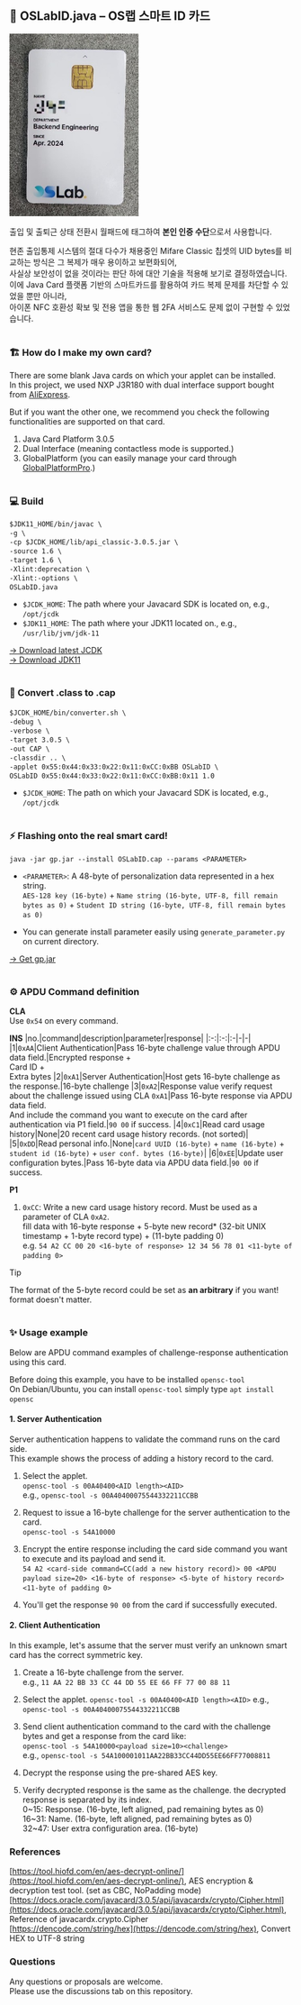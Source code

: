 ## 🪪 OSLabID.java – OS랩 스마트 ID 카드
<img width="230" src="https://raw.githubusercontent.com/OS-LAB-DaejinUniv/Smart-Lab/refs/heads/main/smartcard/demo1.jpg" />

출입 및 출퇴근 상태 전환시 월패드에 태그하여 **본인 인증 수단**으로서 사용합니다.<br>

현존 출입통제 시스템의 절대 다수가 채용중인 Mifare Classic 칩셋의 UID bytes를 비교하는 방식은 그 복제가 매우 용이하고 보편화되어,<br>
사실상 보안성이 없을 것이라는 판단 하에 대안 기술을 적용해 보기로 결정하였습니다.<br>
이에 Java Card 플랫폼 기반의 스마트카드를 활용하여 카드 복제 문제를 차단할 수 있었을 뿐만 아니라,<br>
아이폰 NFC 호환성 확보 및 전용 앱을 통한 웹 2FA 서비스도 문제 없이 구현할 수 있었습니다.
<br><br>
### 🏗️ How do I make my own card?
There are some blank Java cards on which your applet can be installed.<br>
In this project, we used NXP J3R180 with dual interface support bought from [AliExpress](https://www.aliexpress.com/w/wholesale-J3R180.html).<br>

But if you want the other one, we recommend you check the following functionalities are supported on that card.
1. Java Card Platform 3.0.5
2. Dual Interface (meaning contactless mode is supported.)
3. GlobalPlatform (you can easily manage your card through [GlobalPlatformPro](https://github.com/martinpaljak/GlobalPlatformPro).)
<br><br>
### 💻 Build
```
$JDK11_HOME/bin/javac \
-g \
-cp $JCDK_HOME/lib/api_classic-3.0.5.jar \
-source 1.6 \
-target 1.6 \
-Xlint:deprecation \
-Xlint:-options \
OSLabID.java
```
* ```$JCDK_HOME```: The path where your Javacard SDK is located on, e.g., ```/opt/jcdk```
* ```$JDK11_HOME```: The path where your JDK11 located on., e.g., ```/usr/lib/jvm/jdk-11```

[-> Download latest JCDK](https://www.oracle.com/java/technologies/javacard-downloads.html)
<br>
[-> Download JDK11](https://www.oracle.com/kr/java/technologies/javase/jdk11-archive-downloads.html)
<br><br>
### 🔄 Convert .class to .cap
```
$JCDK_HOME/bin/converter.sh \
-debug \
-verbose \
-target 3.0.5 \
-out CAP \
-classdir .. \
-applet 0x55:0x44:0x33:0x22:0x11:0xCC:0xBB OSLabID \
OSLabID 0x55:0x44:0x33:0x22:0x11:0xCC:0xBB:0x11 1.0
```
* ```$JCDK_HOME```: The path on which your Javacard SDK is located, e.g., ```/opt/jcdk```
<br><br>
### ⚡ Flashing onto the real smart card!
```java -jar gp.jar --install OSLabID.cap --params <PARAMETER>```<br>
* ```<PARAMETER>```: A 48-byte of personalization data represented in a hex string.<br>
```AES-128 key (16-byte)``` + ```Name string (16-byte, UTF-8, fill remain bytes as 0)``` + ```Student ID string (16-byte, UTF-8, fill remain bytes as 0)```<br>

* You can generate install parameter easily using ```generate_parameter.py``` on current directory.

[-> Get gp.jar](https://github.com/martinpaljak/GlobalPlatformPro)
<br><br>
### ⚙️ APDU Command definition
**CLA**<br>
Use ```0x54``` on every command.

**INS**
|no.|command|description|parameter|response|
|:-:|:-:|:-|-|-|
|1|```0xAA```|Client Authentication|Pass 16-byte challenge value through APDU data field.|Encrypted response +<br>Card ID +<br>Extra bytes
|2|```0xA1```|Server Authentication|Host gets 16-byte challenge as the response.|16-byte challenge
|3|```0xA2```|Response value verify request about the challenge issued using CLA ```0xA1```|Pass 16-byte response via APDU data field.<br>And include the command you want to execute on the card after authentication via P1 field.|```90 00``` if success.
|4|```0xC1```|Read card usage history|None|20 recent card usage history records. (not sorted)|
|5|```0xDD```|Read personal info.|None|```card UUID (16-byte)``` + ```name (16-byte)``` + ```student id (16-byte)``` + ```user conf. bytes (16-byte)```|
|6|```0xEE```|Update user configuration bytes.|Pass 16-byte data via APDU data field.|```90 00``` if success.

**P1**
1. ```0xCC```: Write a new card usage history record. Must be used as a parameter of CLA ```0xA2```.<br>
fill data with 16-byte response + 5-byte new record* (32-bit UNIX timestamp + 1-byte record type) + (11-byte padding 0)<br>
e.g. ```54 A2 CC 00 20 <16-byte of response> 12 34 56 78 01 <11-byte of padding 0>```<br>

> [!TIP]
> The format of the 5-byte record could be set as **an arbitrary** if you want! format doesn't matter.
<br><br>
### ✨ Usage example
Below are APDU command examples of challenge-response authentication using this card.

Before doing this example, you have to be installed ```opensc-tool```<br>
On Debian/Ubuntu, you can install ```opensc-tool``` simply type ```apt install opensc```

#### 1. Server Authentication
Server authentication happens to validate the command runs on the card side.<br>
This example shows the process of adding a history record to the card.<br>

1. Select the applet.<br>
   ```opensc-tool -s 00A40400<AID length><AID>```<br>
   e.g., ```opensc-tool -s 00A40400075544332211CCBB```

2. Request to issue a 16-byte challenge for the server authentication to the card.<br>
   ```opensc-tool -s 54A10000```
   
3. Encrypt the entire response including the card side command you want to execute and its payload and send it.<br>
   ```54 A2 <card-side command=CC(add a new history record)> 00 <APDU payload size=20> <16-byte of response> <5-byte of history record> <11-byte of padding 0>```

4. You'll get the response ```90 00``` from the card if successfully executed.<br>

#### 2. Client Authentication
In this example, let's assume that the server must verify an unknown smart card has the correct symmetric key.<br>

1. Create a 16-byte challenge from the server.<br>
   e.g., ```11 AA 22 BB 33 CC 44 DD 55 EE 66 FF 77 00 88 11```

2. Select the applet.
   ```opensc-tool -s 00A40400<AID length><AID>```
   e.g., ```opensc-tool -s 00A40400075544332211CCBB```
   
3. Send client authentication command to the card with the challenge bytes and get a response from the card like:<br>
   ```opensc-tool -s 54A10000<payload size=10><challenge>```<br>
   e.g., ```opensc-tool -s 54A100001011AA22BB33CC44DD55EE66FF77008811```

4. Decrypt the response using the pre-shared AES key.

5. Verify decrypted response is the same as the challenge. the decrypted response is separated by its index.<br>
   0\~15: Response. (16-byte, left aligned, pad remaining bytes as 0)<br>
   16\~31: Name. (16-byte, left aligned, pad remaining bytes as 0)<br>
   32\~47: User extra configuration area. (16-byte)<br>

### References
[https://tool.hiofd.com/en/aes-decrypt-online/](https://tool.hiofd.com/en/aes-decrypt-online/), AES encryption & decryption test tool. (set as CBC, NoPadding mode)<br>
[https://docs.oracle.com/javacard/3.0.5/api/javacardx/crypto/Cipher.html](https://docs.oracle.com/javacard/3.0.5/api/javacardx/crypto/Cipher.html), Reference of javacardx.crypto.Cipher<br>
[https://dencode.com/string/hex](https://dencode.com/string/hex), Convert HEX to UTF-8 string<br>

### Questions
Any questions or proposals are welcome.<br>
Please use the discussions tab on this repository.
